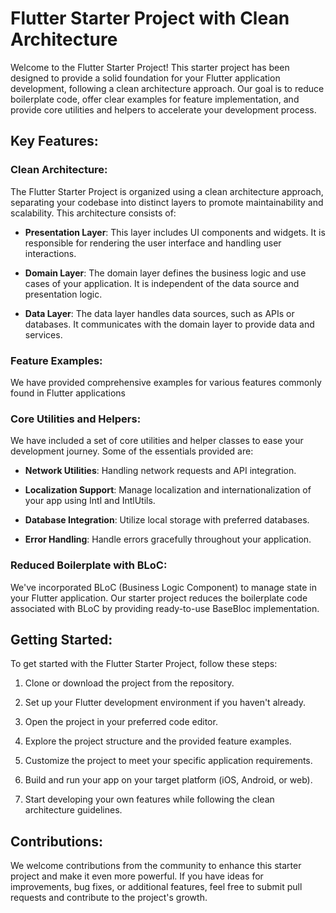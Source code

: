 # Flutter Starter Project with Clean Architecture

Welcome to the Flutter Starter Project! This starter project has been designed to provide a solid foundation for your Flutter application development, following a clean architecture approach. Our goal is to reduce boilerplate code, offer clear examples for feature implementation, and provide core utilities and helpers to accelerate your development process.

## Key Features:

### Clean Architecture:
The Flutter Starter Project is organized using a clean architecture approach, separating your codebase into distinct layers to promote maintainability and scalability. This architecture consists of:

- **Presentation Layer**: This layer includes UI components and widgets. It is responsible for rendering the user interface and handling user interactions.

- **Domain Layer**: The domain layer defines the business logic and use cases of your application. It is independent of the data source and presentation logic.

- **Data Layer**: The data layer handles data sources, such as APIs or databases. It communicates with the domain layer to provide data and services.

### Feature Examples:
We have provided comprehensive examples for various features commonly found in Flutter applications

### Core Utilities and Helpers:
We have included a set of core utilities and helper classes to ease your development journey. Some of the essentials provided are:

- **Network Utilities**: Handling network requests and API integration.

- **Localization Support**: Manage localization and internationalization of your app  using Intl and IntlUtils.

- **Database Integration**: Utilize local storage with preferred databases.

- **Error Handling**: Handle errors gracefully throughout your application.

### Reduced Boilerplate with BLoC:
We've incorporated BLoC (Business Logic Component) to manage state in your Flutter application. Our starter project reduces the boilerplate code associated with BLoC by providing ready-to-use BaseBloc implementation.

## Getting Started:
To get started with the Flutter Starter Project, follow these steps:

1. Clone or download the project from the repository.

2. Set up your Flutter development environment if you haven't already.

3. Open the project in your preferred code editor.

4. Explore the project structure and the provided feature examples.

5. Customize the project to meet your specific application requirements.

6. Build and run your app on your target platform (iOS, Android, or web).

7. Start developing your own features while following the clean architecture guidelines.

## Contributions:
We welcome contributions from the community to enhance this starter project and make it even more powerful. If you have ideas for improvements, bug fixes, or additional features, feel free to submit pull requests and contribute to the project's growth.
